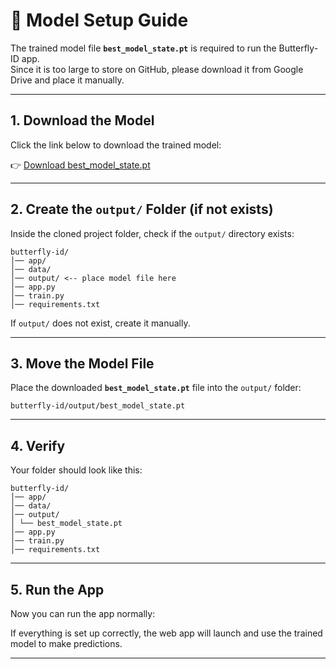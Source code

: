 # 🦋 Model Setup Guide

The trained model file **`best_model_state.pt`** is required to run the Butterfly-ID app.  
Since it is too large to store on GitHub, please download it from Google Drive and place it manually.

---

## 1. Download the Model
Click the link below to download the trained model:

👉 [Download best_model_state.pt](https://drive.google.com/file/d/1sHueJcP7yT95_5s0XdEb1JCk_ZkXE4U0/view?usp=drive_link)

---

## 2. Create the `output/` Folder (if not exists)
Inside the cloned project folder, check if the `output/` directory exists:
```
butterfly-id/
│── app/
│── data/
│── output/ <-- place model file here
│── app.py
│── train.py
│── requirements.txt
```


If `output/` does not exist, create it manually.

---

## 3. Move the Model File
Place the downloaded **`best_model_state.pt`** file into the `output/` folder:
```
butterfly-id/output/best_model_state.pt
```

---

## 4. Verify
Your folder should look like this:
```
butterfly-id/
│── app/
│── data/
│── output/
│ └── best_model_state.pt
│── app.py
│── train.py
│── requirements.txt
```


---

## 5. Run the App
Now you can run the app normally:

If everything is set up correctly, the web app will launch and use the trained model to make predictions.


---

